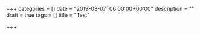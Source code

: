 +++
categories = []
date = "2019-03-07T06:00:00+00:00"
description = ""
draft = true
tags = []
title = "Test"

+++
